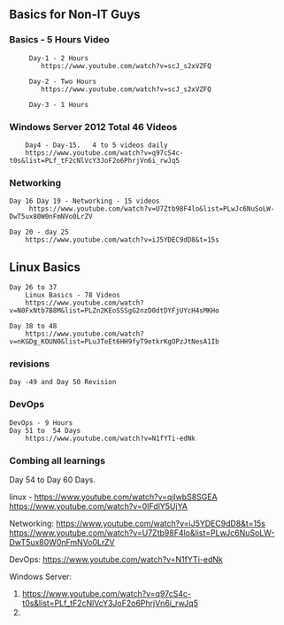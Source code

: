 
## Basics for Non-IT Guys
 
### Basics - 5 Hours Video
```
     Day-1 - 2 Hours
        https://www.youtube.com/watch?v=scJ_s2xVZFQ

     Day-2 - Two Hours
        https://www.youtube.com/watch?v=scJ_s2xVZFQ

     Day-3 - 1 Hours
```
### Windows Server 2012  Total 46 Videos
```
    Day4 - Day-15.   4 to 5 videos daily
    https://www.youtube.com/watch?v=q97cS4c-t0s&list=PLf_tF2cNlVcY3JoF2o6PhrjVn6i_rwJq5
```
### Networking
```
Day 16 Day 19 - Networking - 15 videos
     https://www.youtube.com/watch?v=U7Ztb98F4lo&list=PLwJc6NuSoLW-DwT5ux80W0nFmNVo0LrZV

Day 20 - day 25
    https://www.youtube.com/watch?v=iJ5YDEC9dD8&t=15s
```
## Linux Basics
```
Day 26 to 37
    Linux Basics - 78 Videos
    https://www.youtube.com/watch?v=N0FxNtb7B8M&list=PLZn2KEoSSSgG2nzD0dtDYFjUYcH4sMKHo
    
Day 38 to 48
    https://www.youtube.com/watch?v=nKGDg_KOUN0&list=PLuJTeEt6HH9fyT9etkrKgOPzJtNesA1Ib
```
### revisions
```
Day -49 and Day 50 Revision
```
### DevOps
```
DevOps - 9 Hours
Day 51 to  54 Days
    https://www.youtube.com/watch?v=N1fYTi-edNk
```
### Combing all learnings
Day 54 to Day 60 Days.

    





     
     



linux - https://www.youtube.com/watch?v=qjlwbS8SGEA
        https://www.youtube.com/watch?v=0IFdlY5UjYA

Networking: 
https://www.youtube.com/watch?v=iJ5YDEC9dD8&t=15s
https://www.youtube.com/watch?v=U7Ztb98F4lo&list=PLwJc6NuSoLW-DwT5ux80W0nFmNVo0LrZV

DevOps:
https://www.youtube.com/watch?v=N1fYTi-edNk

Windows Server: 
1. https://www.youtube.com/watch?v=q97cS4c-t0s&list=PLf_tF2cNlVcY3JoF2o6PhrjVn6i_rwJq5
2. 

